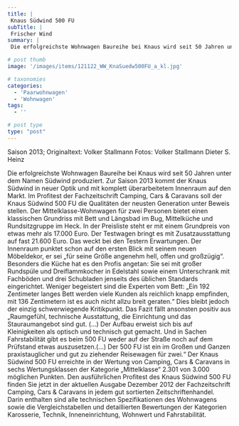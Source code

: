 ```yaml
---
title: |
 Knaus Südwind 500 FU
subTitle: |
 Frischer Wind
summary: |
 Die erfolgreichste Wohnwagen Baureihe bei Knaus wird seit 50 Jahren unter dem Namen Südwind produziert. Zur Saison 2013 kommt der Knaus Südwind in neuer Optik und mit komplett überarbeitetem Innenraum auf den Markt. Im Profitest der Fachzeitschrift Camping, Cars & Caravans soll der Knaus Südwind 500 FU die Qualitäten der neusten 

# post thumb
image: '/images/items/121122_WW_KnaSuedw500FU_a_kl.jpg'

# taxonomies
categories: 
  - 'Paarwohnwagen'
  - 'Wohnwagen'
tags:
  - ''

# post type
type: "post"
---
```


Saison 2013; Originaltext: Volker Stallmann Fotos: Volker Stallmann Dieter S. Heinz

Die erfolgreichste Wohnwagen Baureihe bei Knaus wird seit 50 Jahren unter dem Namen Südwind produziert. Zur Saison 2013 kommt der Knaus Südwind in neuer Optik und mit komplett überarbeitetem Innenraum auf den Markt. Im Profitest der Fachzeitschrift Camping, Cars & Caravans soll der Knaus Südwind 500 FU die Qualitäten der neusten Generation unter Beweis stellen. Der Mittelklasse-Wohnwagen für zwei Personen bietet einen klassischen Grundriss mit Bett und Längsbad im Bug, Mittelküche und Rundsitzgruppe im Heck. In der Preisliste steht er mit einem Grundpreis von etwas mehr als 17.000 Euro. Der Testwagen bringt es mit Zusatzausstattung auf fast 21.600 Euro. Das weckt bei den Testern Erwartungen. Der Innenraum punktet schon auf den ersten Blick mit seinem neuen Möbeldekor, er sei „für seine Größe angenehm hell, offen und großzügig“. Besonders die Küche hat es den Profis angetan: Sie sei mit großer Rundspüle und Dreiflammkocher in Edelstahl sowie einem Unterschrank mit Fachböden und drei Schubladen jenseits des üblichen Standards eingerichtet. Weniger begeistert sind die Experten vom Bett: „Ein 192 Zentimeter langes Bett werden viele Kunden als reichlich knapp empfinden, mit 136 Zentimetern ist es auch nicht allzu breit geraten.“ Dies bleibt jedoch der einzig schwerwiegende Kritikpunkt. Das Fazit fällt ansonsten positiv aus „Raumgefühl, technische Ausstattung, die Einrichtung und das Stauraumangebot sind gut. (…) Der Aufbau erweist sich bis auf Kleinigkeiten als optisch und technisch gut gemacht. Und in Sachen Fahrstabilität gibt es beim 500 FU weder auf der Straße noch auf dem Prüfstand etwas auszusetzen.(…) Der 500 FU ist ein im Großen und Ganzen praxistauglicher und gut zu ziehender Reisewagen für zwei.“ Der Knaus Südwind 500 FU erreichte in der Wertung von Camping, Cars & Caravans in sechs Wertungsklassen der Kategorie „Mittelklasse“ 2.301 von 3.000 möglichen Punkten.
Den ausführlichen Profitest des Knaus Südwind 500 FU finden Sie jetzt in der aktuellen Ausgabe Dezember 2012 der Fachzeitschrift Camping, Cars & Caravans in jedem gut sortierten Zeitschriftenhandel. Darin enthalten sind alle technischen Spezifikationen des Wohnwagens sowie die Vergleichstabellen und detaillierten Bewertungen der Kategorien Karosserie, Technik, Inneneinrichtung, Wohnwert und Fahrstabilität.